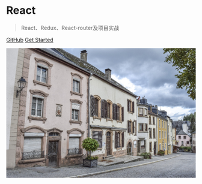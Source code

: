 # React

> React、Redux、React-router及项目实战

[GitHub](https://github.com/kun95/java)
[Get Started](README.md)

![](cover.jpg)

